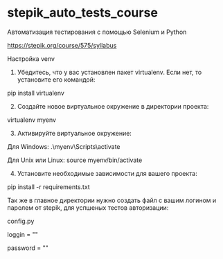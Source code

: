 # stepik_auto_tests_course

Автоматизация тестирования с помощью Selenium и Python

https://stepik.org/course/575/syllabus

Настройка venv

1.  Убедитесь, что у вас установлен пакет virtualenv. Если нет, то установите его командой:

  pip install virtualenv

2.  Cоздайте новое виртуальное окружение в директории проекта:
  
  virtualenv myenv
  
3.  Активируйте виртуальное окружение:

  Для Windows:
  .\myenv\Scripts\activate
  
  Для Unix или Linux:
  source myenv/bin/activate
  
4.  Установите необходимые зависимости для вашего проекта:
  
  pip install -r requirements.txt

Так же в главное директории нужно создать файл с вашим логином и паролем от stepik, для успшеных тестов авторизации:

config.py

loggin = ""

password = ""
